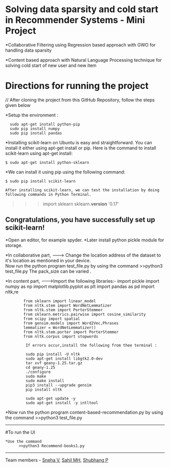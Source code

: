 # Solving data sparsity and cold start in Recommender Systems - Mini Project

  *Collaborative Filtering using Regression based approach with GWO for handling data sparsity
  
  *Content based approach with Natural Language Processing technique for solving cold start of new user and new item


# Directions for running the project  
  // After cloning the project from this GitHub Repository, follow the steps given below
  
  *Setup the environment :
      
      sudo apt-get install python-pip
      sudo pip install numpy
      sudo pip install pandas 
  
  *Installing scikit-learn on Ubuntu is easy and straightforward. You can install it either using apt-get install or pip.
    Here is the command to install scikit-learn using apt-get install:

    $ sudo apt-get install python-sklearn

  *We can install it using pip using the following command:

    $ sudo pip install scikit-learn

    After installing scikit-learn, we can test the installation by doing following commands in Python Terminal.

>>> import sklearn 
>>> sklearn.__version__ 
'0.17' 

Congratulations, you have successfully set up scikit-learn!
------------------------------------------------------------
 *Open an editor, for example spyder.
 *Later install python pickle module for storage.

*In collaborative part, 
           ---> Change the location address of the dataset to it's location as mentioned in your device.         
                Now run the python program test_file.py by using the command
                                >>python3 test_file.py
                The pack_size can be varied .
            
                
*In content part,
           --->Import the following libraries:-
             import pickle
             import numpy as np
             import matplotlib.pyplot as plt
             import pandas as pd
             import nltk,re
             
            from sklearn import linear_model
            from nltk.stem import WordNetLemmatizer
            from nltk.stem import PorterStemmer
            from sklearn.metrics.pairwise import cosine_similarity
            from scipy import spatial
            from gensim.models import Word2Vec,Phrases
            lemmatizer = WordNetLemmatizer()
            from nltk.stem.porter import PorterStemmer
            from nltk.corpus import stopwords
             
             If errors occur,install the following from thee terminal :
             
             sudo pip install -U nltk
             sudo apt-get install libgtk2.0-dev
             tar xvf geany-1.25.tar.gz
             cd geany-1.25
             ./configure
             sudo make
             sudo make install
             pip3 install --upgrade gensim
             pip install nltk
             
             sudo apt-get update -y
             sudo apt-get install -y intltool
            
   *Now run the python program content-based-recommendation.py by using the command
                                >>python3 test_file.py
           
   --------------------------------------------------------------------------------------------
   
#To run the UI
    
    *Use the command 
          >>python3 Recommend-books1.py
 ----------------------------------------------------------------------------------------------         
   
 Team members - [Sneha V](https://github.com/snehavishwanatha), [Sahil MH](https://github.com/mohedsahil), [Shubhang P](https://github.com/ShubhangPK)
